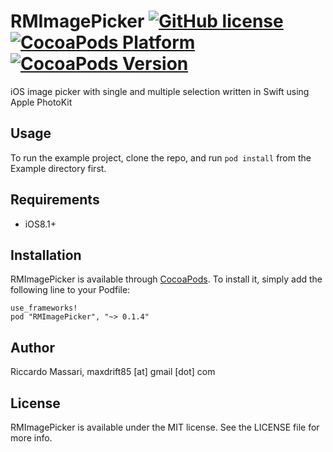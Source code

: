 # RMImagePicker [![GitHub license](https://img.shields.io/badge/license-MIT-blue.svg)](https://raw.githubusercontent.com/maxdrift/RMImagePicker/master/LICENSE) [![CocoaPods Platform](https://img.shields.io/cocoapods/p/RMImagePicker.svg)](http://cocoapods.org/pods/RMImagePicker) [![CocoaPods Version](https://img.shields.io/cocoapods/v/RMImagePicker.svg)](http://cocoapods.org/pods/RMImagePicker)
iOS image picker with single and multiple selection written in Swift using Apple PhotoKit

## Usage

To run the example project, clone the repo, and run `pod install` from the Example directory first.

## Requirements
   - iOS8.1+

## Installation

RMImagePicker is available through [CocoaPods](http://cocoapods.org). To install
it, simply add the following line to your Podfile:

```
use_frameworks!
pod "RMImagePicker", "~> 0.1.4"
```

## Author

Riccardo Massari, maxdrift85 [at] gmail [dot] com

## License

RMImagePicker is available under the MIT license. See the LICENSE file for more info.
